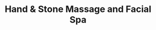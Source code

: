 ---
title: "Hand & Stone Massage and Facial Spa"
url: /alexandria/hand-and-stone-massage-and-facial-spa/
shop: massage
---